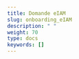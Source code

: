 ```yaml
---
title: Domande eIAM
slug: onboarding_eIAM
description: " "
weight: 70
type: docs
keywords: []
---
```

